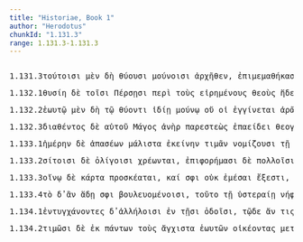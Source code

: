 ```yaml
---
title: "Historiae, Book 1"
author: "Herodotus"
chunkId: "1.131.3"
range: 1.131.3-1.131.3
---
```


<pre class="greek prose syntax" data-urn="urn:cts:greekLit:tlg0016.tlg001"><p><span class="subdoc" data-subdoc="1.131.3">1.131.3</span><span class="sentence"><span class=" dative" data-def="this, u, this man here" data-flags="p-p---md-" data-head="4" data-id="1" data-lemma="οὗτος">τούτοισι </span><span class=" " data-def="indeed, of a truth, but, indeed" data-flags="d--------" data-head="9" data-id="2" data-lemma="μέν">μὲν </span><span class=" " data-flags="d--------" data-head="4" data-id="3" data-lemma="δή">δὴ </span><span class="verb " data-flags="v3ppia---" data-head="9" data-id="4" data-lemma="θύω">θύουσι </span><span class=" dative" data-def="alone, solitary, bereft of, without" data-flags="a-p---md-" data-head="1" data-id="5" data-lemma="μόνος">μούνοισι </span><span class=" " data-def="from the beginning, from of old, immediately, at all" data-flags="d--------" data-head="4" data-id="6" data-lemma="ἀρχῆθεν">ἀρχῆθεν</span><span class=" " data-flags="u--------" data-head="4" data-id="7" data-lemma=",">, </span><span class="verb " data-def="learn besides, after" data-flags="v3pria---" data-head="9" data-id="8" data-lemma="ἐπιμανθάνω">ἐπιμεμαθήκασι </span><span class=" " data-flags="c--------" data-head="0" data-id="9" data-lemma="δέ">δὲ </span><span class=" " data-flags="d--------" data-head="12" data-id="10" data-lemma="καί">καὶ </span><span class=" dative" data-flags="l-s---fd-" data-head="12" data-id="11" data-lemma="ὁ">τῇ </span><span class=" dative" data-def="the moon, a game in which a ball was thrown into the air, of heaven" data-flags="n-s---fd-" data-head="13" data-id="12" data-lemma="Οὐρανία">Οὐρανίῃ </span><span class="verb " data-flags="v--pna---" data-head="8" data-id="13" data-lemma="θύω">θύειν</span><span class=" " data-flags="u--------" data-head="8" data-id="14" data-lemma=",">, </span><span class=" " data-def="beside, from the side of, from beside, from, beside" data-flags="r--------" data-head="18" data-id="15" data-lemma="παρά">παρά </span><span class=" " data-flags="d--------" data-head="19" data-id="16" data-lemma="τε">τε </span><span class=" genitive" data-flags="n-p---mg-" data-head="19" data-id="17" data-lemma="Ἀσσύριος">Ἀσσυρίων </span><span class="verb nominative" data-def="learn, by study, by practice" data-flags="v-papamn-" data-head="9" data-id="18" data-lemma="μανθάνω">μαθόντες </span><span class=" " data-flags="c--------" data-head="15" data-id="19" data-lemma="καί">καὶ </span><span class=" nominative" data-flags="n-s---mn-" data-head="19" data-id="20" data-lemma="Ἀραβίων">Ἀραβίων</span><span class=" " data-flags="u--------" data-head="0" data-id="21" data-lemma=".">. </span></span><span class="sentence"><span class="verb " data-def="call, summon, they had been summoned, demand, require" data-flags="v3ppia---" data-head="13" data-id="1" data-lemma="καλέω">καλέουσι </span><span class=" " data-flags="d--------" data-head="13" data-id="2" data-lemma="δέ">δὲ </span><span class=" nominative" data-flags="n-p---mn-" data-head="1" data-id="3" data-lemma="Ἀσσύριος">Ἀσσύριοι </span><span class=" accusative" data-flags="l-s---fa-" data-head="5" data-id="4" data-lemma="ὁ">τὴν </span><span class=" accusative" data-def="Aphrodite, sexual love, pleasure, vehement longing" data-flags="n-s---fa-" data-head="1" data-id="5" data-lemma="Ἀφροδίτη">Ἀφροδίτην </span><span class=" nominative" data-flags="n-s---fn-" data-head="1" data-id="6" data-lemma="Μύλιττα">Μύλιττα</span><span class=" " data-flags="u--------" data-head="1" data-id="7" data-lemma=",">, </span><span class=" nominative" data-flags="n-p---mn-" data-head="16" data-id="8" data-lemma="Ἀράβιος">Ἀράβιοι </span><span class=" " data-flags="d--------" data-head="13" data-id="9" data-lemma="δέ">δὲ </span><span class=" accusative" data-flags="n-s---fa-" data-head="16" data-id="10" data-lemma="Ἀλιλάτ">Ἀλιλάτ</span><span class=" " data-flags="u--------" data-head="16" data-id="11" data-lemma=",">, </span><span class=" nominative" data-def="a throw on the dice" data-flags="n-p---mn-" data-head="17" data-id="12" data-lemma="Πέρσης">Πέρσαι </span><span class=" " data-flags="c--------" data-head="0" data-id="13" data-lemma="δέ">δὲ </span><span class=" accusative" data-def="" data-flags="n-s---fa-" data-head="17" data-id="14" data-lemma="Μίτρα">Μίτραν</span><span class=" " data-flags="u--------" data-head="0" data-id="15" data-lemma=".">. </span></span></p><p><span class="subdoc" data-subdoc="1.132.1">1.132.1</span><span class="sentence"><span class=" nominative" data-def="burnt-offering, sacrifice, mode of sacrifice, festival, at which sacrifices were offered" data-flags="n-s---fn-" data-head="10" data-id="1" data-lemma="θυσία">θυσίη </span><span class=" " data-flags="d--------" data-head="10" data-id="2" data-lemma="δέ">δὲ </span><span class=" dative" data-flags="l-p---md-" data-head="4" data-id="3" data-lemma="ὁ">τοῖσι </span><span class=" dative" data-def="a throw on the dice" data-flags="n-p---md-" data-head="10" data-id="4" data-lemma="Πέρσης">Πέρσῃσι </span><span class=" " data-def="round about, all round, on both sides, pári" data-flags="r--------" data-head="10" data-id="5" data-lemma="περί">περὶ </span><span class=" accusative" data-flags="l-p---ma-" data-head="8" data-id="6" data-lemma="ὁ">τοὺς </span><span class="verb accusative" data-def="verbum, word, will say" data-flags="v-prpema-" data-head="8" data-id="7" data-lemma="ἐρῶ">εἰρημένους </span><span class=" accusative" data-def="God, the Deity, against his will, bless you! good heavens! for heaven's sake" data-flags="n-p---ma-" data-head="5" data-id="8" data-lemma="θεός">θεοὺς </span><span class=" nominative" data-def="this, nearer, more remote" data-flags="a-s---fn-" data-head="1" data-id="9" data-lemma="ὅδε">ἥδε </span><span class="verb " data-def="set down, bring, to land" data-flags="v3sria---" data-head="0" data-id="10" data-lemma="καθίστημι">κατέστηκε</span><span class=" " data-flags="u--------" data-head="0" data-id="11" data-lemma="·">· </span></span><span class="sentence"><span class=" " data-def="and not, neque enim, neither . . , nor" data-flags="d--------" data-head="4" data-id="1" data-lemma="οὔτε">οὔτε </span><span class=" accusative" data-def="raised platform, stand, base, altar with a base" data-flags="n-p---ma-" data-head="3" data-id="2" data-lemma="βωμός">βωμοὺς </span><span class="verb " data-def="make, do, make, produce" data-flags="v3ppie---" data-head="4" data-id="3" data-lemma="ποιέω">ποιεῦνται </span><span class=" " data-def="and not, neque enim, neither . . , nor" data-flags="c--------" data-head="9" data-id="4" data-lemma="οὔτε">οὔτε </span><span class=" accusative" data-def="fire, fire, funeral-fire" data-flags="n-s---na-" data-head="6" data-id="5" data-lemma="πῦρ">πῦρ </span><span class="verb " data-def="kindle, light up, light oneself, kindle" data-flags="v3ppia---" data-head="4" data-id="6" data-lemma="ἀνακαίω">ἀνακαίουσι </span><span class="verb nominative" data-flags="v-pppamn-" data-head="6" data-id="7" data-lemma="μέλλω">μέλλοντες </span><span class="verb " data-flags="v--pna---" data-head="7" data-id="8" data-lemma="θύω">θύειν</span><span class=" " data-flags="u--------" data-head="0" data-id="9" data-lemma=",">, </span><span class=" " data-flags="d--------" data-head="20" data-id="10" data-lemma="οὐ">οὐ </span><span class=" dative" data-def="drink-offering, drink-offering, a solemn treaty" data-flags="n-s---fd-" data-head="20" data-id="11" data-lemma="σπονδή">σπονδῇ </span><span class="verb " data-flags="v3ppia---" data-head="9" data-id="12" data-lemma="χράω">χρέωνται</span><span class=" " data-flags="u--------" data-head="11" data-id="13" data-lemma=",">, </span><span class=" " data-flags="d--------" data-head="20" data-id="14" data-lemma="οὐ">οὐκὶ </span><span class=" dative" data-def="pipe, flute, clarionet, a trumpet, the flute" data-flags="n-s---md-" data-head="20" data-id="15" data-lemma="αὐλός">αὐλῷ</span><span class=" " data-flags="u--------" data-head="15" data-id="16" data-lemma=",">, </span><span class=" " data-flags="d--------" data-head="20" data-id="17" data-lemma="οὐ">οὐ </span><span class=" dative" data-def="wreath, garland, chaplet, shrine with chaplcts decked, crowns of office" data-flags="n-p---nd-" data-head="20" data-id="18" data-lemma="στέμμα">στέμμασι</span><span class=" " data-flags="u--------" data-head="18" data-id="19" data-lemma=",">, </span><span class=" " data-flags="c--------" data-head="12" data-id="20" data-lemma="οὐ">οὐκὶ </span><span class=" dative" data-def="barley-corns, barley-groats" data-flags="n-p---fd-" data-head="20" data-id="21" data-lemma="οὐλαί">οὐλῇσι</span><span class=" " data-flags="u--------" data-head="0" data-id="22" data-lemma="·">· </span></span><span class="sentence"><span class=" genitive" data-flags="l-p---mg-" data-head="4" data-id="1" data-lemma="ὁ">τῶν </span><span class=" " data-flags="d--------" data-head="14" data-id="2" data-lemma="δέ">δὲ </span><span class=" " data-def="so, thus, as, how" data-flags="c--------" data-head="14" data-id="3" data-lemma="ὡς">ὡς </span><span class=" dative" data-def="each, each, every one" data-flags="a-s---md-" data-head="5" data-id="4" data-lemma="ἕκαστος">ἑκάστῳ </span><span class="verb " data-flags="v--pna---" data-head="6" data-id="5" data-lemma="θύω">θύειν </span><span class="verb " data-def="to be willing, wish, wish to" data-flags="v3spsa---" data-head="3" data-id="6" data-lemma="ἐθέλω">θέλῃ</span><span class=" " data-flags="u--------" data-head="3" data-id="7" data-lemma=",">, </span><span class=" " data-def="into, to, into" data-flags="r--------" data-head="11" data-id="8" data-lemma="εἰς">ἐς </span><span class=" accusative" data-flags="n-s---ma-" data-head="8" data-id="9" data-lemma="χῶρος">χῶρον </span><span class=" accusative" data-def="physically clean, spotless, cleanly, clear of admixture, clear, pure" data-flags="a-s---ma-" data-head="9" data-id="10" data-lemma="καθαρός">καθαρὸν </span><span class="verb nominative" data-def="lead, carry, fetch, bring, taking, take with one" data-flags="v-sapamn-" data-head="14" data-id="11" data-lemma="ἄγω">ἀγαγὼν </span><span class=" accusative" data-flags="l-s---na-" data-head="13" data-id="12" data-lemma="ὁ">τὸ </span><span class=" accusative" data-def="flocks and herds, beast, an ox" data-flags="n-s---na-" data-head="11" data-id="13" data-lemma="κτῆνος">κτῆνος </span><span class="verb " data-def="call, summon, they had been summoned, demand, require" data-flags="v3spia---" data-head="0" data-id="14" data-lemma="καλέω">καλέει </span><span class=" accusative" data-flags="l-s---ma-" data-head="16" data-id="15" data-lemma="ὁ">τὸν </span><span class=" accusative" data-def="God, the Deity, against his will, bless you! good heavens! for heaven's sake" data-flags="n-s---ma-" data-head="14" data-id="16" data-lemma="θεός">θεόν</span><span class=" " data-flags="u--------" data-head="14" data-id="17" data-lemma=",">, </span><span class="verb nominative" data-def="to be put round in a circle, as a rim, border" data-flags="v-srpemn-" data-head="14" data-id="18" data-lemma="στεφανόω">ἐστεφανωμένος </span><span class=" accusative" data-flags="l-s---ma-" data-head="20" data-id="19" data-lemma="ὁ">τὸν </span><span class=" accusative" data-flags="n-s---ma-" data-head="18" data-id="20" data-lemma="τιάρα">τιάραν </span><span class=" dative" data-def="myrtle, Myrtus communis, Butcher's broom, Ruscus aculeatus, myrtle-branch" data-flags="n-s---fd-" data-head="18" data-id="21" data-lemma="μυρσίνη">μυρσίνῃ </span><span class=" " data-flags="d--------" data-head="18" data-id="22" data-lemma="μάλιστα">μάλιστα</span><span class=" " data-flags="u--------" data-head="0" data-id="23" data-lemma=".">. </span></span></p><p><span class="subdoc" data-subdoc="1.132.2">1.132.2</span><span class="sentence"><span class=" dative" data-def="Stadtrecht von Gortyn, of himself, herself, itself, itself, absolutely" data-flags="a-s---md-" data-head="5" data-id="1" data-lemma="ἑαυτοῦ">ἑωυτῷ </span><span class=" " data-def="indeed, of a truth, but, indeed" data-flags="d--------" data-head="15" data-id="2" data-lemma="μέν">μὲν </span><span class=" " data-flags="d--------" data-head="10" data-id="3" data-lemma="δή">δὴ </span><span class=" dative" data-flags="l-s---md-" data-head="5" data-id="4" data-lemma="ὁ">τῷ </span><span class="verb dative" data-flags="v-sppamd-" data-head="12" data-id="5" data-lemma="θύω">θύοντι </span><span class=" dative" data-def="one's own, pertaining to oneself, private, personal, private" data-flags="a-s---fd-" data-head="5" data-id="6" data-lemma="ἴδιος">ἰδίῃ </span><span class=" dative" data-def="alone, solitary, bereft of, without" data-flags="a-s---md-" data-head="5" data-id="7" data-lemma="μόνος">μούνῳ </span><span class=" " data-flags="d--------" data-head="10" data-id="8" data-lemma="οὐ">οὔ </span><span class=" dative" data-def="" data-flags="p-s---md-" data-head="10" data-id="9" data-lemma="ἕ">οἱ </span><span class="verb " data-def="to be born in, to be bred in, spring up, appear in" data-flags="v3spie---" data-head="15" data-id="10" data-lemma="ἐγγίγνομαι">ἐγγίνεται </span><span class="verb " data-def="snarl, growl, make the sound" data-flags="v--fnm---" data-head="10" data-id="11" data-lemma="ἀράζω">ἀρᾶσθαι </span><span class=" accusative" data-def="good:, well-born, gentle, aristocrats" data-flags="a-p---na-" data-head="11" data-id="12" data-lemma="ἀγαθός">ἀγαθά</span><span class=" " data-flags="u--------" data-head="10" data-id="13" data-lemma=",">, </span><span class=" nominative" data-flags="l-s---mn-" data-head="19" data-id="14" data-lemma="ὁ">ὁ </span><span class=" " data-flags="c--------" data-head="0" data-id="15" data-lemma="δέ">δὲ </span><span class=" dative" data-flags="l-p---md-" data-head="18" data-id="16" data-lemma="ὁ">τοῖσι </span><span class=" dative" data-flags="a-p---md-" data-head="18" data-id="17" data-lemma="πᾶς">πᾶσι </span><span class=" dative" data-def="a throw on the dice" data-flags="n-p---md-" data-head="22" data-id="18" data-lemma="Πέρσης">Πέρσῃσι </span><span class="verb " data-def="pray earnestly, pray, entreat" data-flags="v3spie---" data-head="15" data-id="19" data-lemma="κατεύχομαι">κατεύχεται </span><span class=" " data-def="well, well, thoroughly, competently, cunning" data-flags="d--------" data-head="21" data-id="20" data-lemma="εὖ">εὖ </span><span class="verb " data-def="come into a new state of being, come into being, to be born" data-flags="v--pne---" data-head="19" data-id="21" data-lemma="γίγνομαι">γίνεσθαι </span><span class=" " data-flags="c--------" data-head="21" data-id="22" data-lemma="καί">καὶ </span><span class=" dative" data-flags="l-s---md-" data-head="24" data-id="23" data-lemma="ὁ">τῷ </span><span class=" dative" data-def="king, chief, captain, judge" data-flags="n-s---md-" data-head="22" data-id="24" data-lemma="βασιλεύς">βασιλέι</span><span class=" " data-flags="u--------" data-head="0" data-id="25" data-lemma="·">· </span></span><span class="sentence"><span class=" " data-def="in, into, in, in the district of" data-flags="r--------" data-head="9" data-id="1" data-lemma="ἐν">ἐν </span><span class=" " data-def="for, yes, . . , no, ay doubtless" data-flags="d--------" data-head="9" data-id="2" data-lemma="γάρ">γὰρ </span><span class=" " data-flags="d--------" data-head="9" data-id="3" data-lemma="δή">δὴ </span><span class=" dative" data-flags="l-p---md-" data-head="6" data-id="4" data-lemma="ὁ">τοῖσι </span><span class=" dative" data-def="sṃ-, quite all, the whole, all together" data-flags="a-p---md-" data-head="6" data-id="5" data-lemma="ἅπας">ἅπασι </span><span class=" dative" data-def="a throw on the dice" data-flags="n-p---md-" data-head="1" data-id="6" data-lemma="Πέρσης">Πέρσῃσι </span><span class=" " data-flags="d--------" data-head="8" data-id="7" data-lemma="καί">καὶ </span><span class=" nominative" data-def="self, him, her, it, the very one, the same" data-flags="p-s---mn-" data-head="9" data-id="8" data-lemma="αὐτός">αὐτὸς </span><span class="verb " data-def="come into a new state of being, come into being, to be born" data-flags="v3spie---" data-head="0" data-id="9" data-lemma="γίγνομαι">γίνεται</span><span class=" " data-flags="u--------" data-head="0" data-id="10" data-lemma=".">. </span></span><span class="sentence"><span class=" " data-def="whenever" data-flags="c--------" data-head="23" data-id="1" data-lemma="ἐπειδάν">ἐπεὰν </span><span class=" " data-flags="d--------" data-head="23" data-id="2" data-lemma="δέ">δὲ </span><span class="verb nominative" data-def="cut up piecemeal" data-flags="v-sapamn-" data-head="8" data-id="3" data-lemma="διαμιστύλλω">διαμιστύλας </span><span class=" " data-flags="r--------" data-head="3" data-id="4" data-lemma="κατά">κατὰ </span><span class=" accusative" data-def="limb, bodily frame, limb by limb" data-flags="n-p---na-" data-head="4" data-id="5" data-lemma="μέλος">μέλεα </span><span class=" accusative" data-flags="l-s---na-" data-head="7" data-id="6" data-lemma="ὁ">τὸ </span><span class=" accusative" data-def="victim, animal for sacrifice, offering for the dead, cattle slaughtered for food" data-flags="n-s---na-" data-head="3" data-id="7" data-lemma="ἱερεῖον">ἱρήιον </span><span class="verb " data-flags="v2sasm---" data-head="1" data-id="8" data-lemma="ἑψάω">ἑψήσῃ </span><span class=" accusative" data-flags="l-p---na-" data-head="10" data-id="9" data-lemma="ὁ">τὰ </span><span class=" accusative" data-def="flesh, meat, piece, dressed meat" data-flags="n-p---na-" data-head="8" data-id="10" data-lemma="κρέας">κρέα </span><span class="verb nominative" data-def="strew under, plaster under" data-flags="v-sapamn-" data-head="8" data-id="11" data-lemma="ὑποπάσσω">ὑποπάσας </span><span class=" accusative" data-def="grass, herb, herbaceous plants" data-flags="n-s---fa-" data-head="17" data-id="12" data-lemma="πόα">ποίην </span><span class=" " data-def="so, thus, as, how" data-flags="d--------" data-head="14" data-id="13" data-lemma="ὡς">ὡς </span><span class=" accusative" data-def="soft to the touch, tender, young, delicate" data-flags="a-s---fas" data-head="12" data-id="14" data-lemma="ἁπαλός">ἁπαλωτάτην</span><span class=" " data-flags="u--------" data-head="19" data-id="15" data-lemma=",">, </span><span class=" " data-flags="d--------" data-head="19" data-id="16" data-lemma="μάλιστα">μάλιστα </span><span class=" " data-flags="c--------" data-head="11" data-id="17" data-lemma="δέ">δὲ </span><span class=" accusative" data-flags="l-s---na-" data-head="19" data-id="18" data-lemma="ὁ">τὸ </span><span class=" accusative" data-def="clover, Trifolium fragiferum, treacle clover, Psoralea bituminosa, trefoil ornament" data-flags="n-s---na-" data-head="17" data-id="19" data-lemma="τρίφυλλον">τρίφυλλον</span><span class=" " data-flags="u--------" data-head="1" data-id="20" data-lemma=",">, </span><span class=" " data-flags="r--------" data-head="23" data-id="21" data-lemma="ἐπί">ἐπὶ </span><span class=" genitive" data-def="this, u, this man here" data-flags="p-s---fg-" data-head="21" data-id="22" data-lemma="οὗτος">ταύτης </span><span class="verb " data-def="l), Alc, set, put, place, set" data-flags="v3saia---" data-head="0" data-id="23" data-lemma="τίθημι">ἔθηκε </span><span class=" " data-def="certainly, in fact, really, really" data-flags="d--------" data-head="23" data-id="24" data-lemma="οὖν">ὦν </span><span class=" accusative" data-flags="a-p---na-" data-head="27" data-id="25" data-lemma="πᾶς">πάντα </span><span class=" accusative" data-flags="l-p---na-" data-head="27" data-id="26" data-lemma="ὁ">τὰ </span><span class=" accusative" data-def="flesh, meat, piece, dressed meat" data-flags="n-p---na-" data-head="23" data-id="27" data-lemma="κρέας">κρέα</span><span class=" " data-flags="u--------" data-head="0" data-id="28" data-lemma=".">. </span></span></p><p><span class="subdoc" data-subdoc="1.132.3">1.132.3</span><span class="sentence"><span class="verb genitive" data-def="arrange, in their several places, distribute, manage" data-flags="v-sapamg-" data-head="7" data-id="1" data-lemma="διατίθημι">διαθέντος </span><span class=" " data-flags="d--------" data-head="7" data-id="2" data-lemma="δέ">δὲ </span><span class=" genitive" data-def="self, him, her, it, the very one, the same" data-flags="p-s---mg-" data-head="1" data-id="3" data-lemma="αὐτός">αὐτοῦ </span><span class=" nominative" data-def="one of the priests and wise men in Persia, enchanter, wizard, impostor, charlatan" data-flags="n-s---mn-" data-head="5" data-id="4" data-lemma="Μάγος">Μάγος </span><span class=" nominative" data-def="nar-, ner-, nṛ-, nṛ" data-flags="n-s---mn-" data-head="7" data-id="5" data-lemma="ἀνήρ">ἀνὴρ </span><span class="verb nominative" data-def="cause to stand, place beside, having brought, into view" data-flags="v-srpamn-" data-head="7" data-id="6" data-lemma="παρίστημι">παρεστεὼς </span><span class="verb " data-def="sing to, in accompaniment, sing as an incantation" data-flags="v3spia---" data-head="0" data-id="7" data-lemma="ἐπαείδω">ἐπαείδει </span><span class=" accusative" data-def="genealogy of the gods, generation, birth of gods" data-flags="n-s---fa-" data-head="7" data-id="8" data-lemma="θεογονία">θεογονίην</span><span class=" " data-flags="u--------" data-head="13" data-id="9" data-lemma=",">, </span><span class=" accusative" data-def="such as, of what sort, what a man, what" data-flags="a-s---fa-" data-head="14" data-id="10" data-lemma="οἷος">οἵην </span><span class=" " data-flags="d--------" data-head="13" data-id="11" data-lemma="δή">δὴ </span><span class=" nominative" data-def="the person there, that person, thing, the more remote" data-flags="p-p---mn-" data-head="13" data-id="12" data-lemma="ἐκεῖνος">ἐκεῖνοι </span><span class="verb " data-flags="v3ppia---" data-head="8" data-id="13" data-lemma="λέγω">λέγουσι </span><span class="verb " data-flags="v--pna---" data-head="13" data-id="14" data-lemma="εἰμί">εἶναι </span><span class=" accusative" data-flags="l-s---fa-" data-head="16" data-id="15" data-lemma="ὁ">τὴν </span><span class=" accusative" data-def="song sung to, over, enchantment, spell" data-flags="n-s---fa-" data-head="14" data-id="16" data-lemma="ἐπῳδή">ἐπαοιδήν</span><span class=" " data-flags="u--------" data-head="0" data-id="17" data-lemma="·">· </span></span><span class="sentence"><span class=" " data-def="without, without, without" data-flags="r--------" data-head="8" data-id="1" data-lemma="ἄνευ">ἄνευ </span><span class=" " data-def="for, yes, . . , no, ay doubtless" data-flags="d--------" data-head="8" data-id="2" data-lemma="γάρ">γὰρ </span><span class=" " data-flags="d--------" data-head="8" data-id="3" data-lemma="δή">δὴ </span><span class=" genitive" data-flags="n-s---mg-" data-head="1" data-id="4" data-lemma="Μᾶγος">Μάγου </span><span class=" " data-flags="d--------" data-head="8" data-id="5" data-lemma="οὐ">οὔ </span><span class=" dative" data-def="Rendic.Pont. Accad.Rom. di Arch, they, them, them" data-flags="p-p---md-" data-head="7" data-id="6" data-lemma="σφεῖς">σφι </span><span class=" nominative" data-flags="n-s---mn-" data-head="8" data-id="7" data-lemma="νόμος">νόμος </span><span class="verb " data-flags="v3spia---" data-head="0" data-id="8" data-lemma="εἰμί">ἐστὶ </span><span class=" accusative" data-def="burnt-offering, sacrifice, mode of sacrifice, festival, at which sacrifices were offered" data-flags="n-p---fa-" data-head="10" data-id="9" data-lemma="θυσία">θυσίας </span><span class="verb " data-def="make, do, make, produce" data-flags="v--pne---" data-head="8" data-id="10" data-lemma="ποιέω">ποιέεσθαι</span><span class=" " data-flags="u--------" data-head="0" data-id="11" data-lemma=".">. </span></span><span class="sentence"><span class="verb nominative" data-def="have, hold upon, hold" data-flags="v-sapamn-" data-head="10" data-id="1" data-lemma="ἐπέχω">ἐπισχὼν </span><span class=" " data-flags="d--------" data-head="10" data-id="2" data-lemma="δέ">δὲ </span><span class=" accusative" data-def="little, small, small, low, not copious" data-flags="a-s---ma-" data-head="4" data-id="3" data-lemma="ὀλίγος">ὀλίγον </span><span class=" accusative" data-def="time, a, time" data-flags="n-s---ma-" data-head="1" data-id="4" data-lemma="χρόνος">χρόνον </span><span class="verb " data-def="Bis Acc, carry off, away" data-flags="v3spie---" data-head="10" data-id="5" data-lemma="ἀποφέρω">ἀποφέρεται </span><span class=" nominative" data-flags="l-s---mn-" data-head="7" data-id="6" data-lemma="ὁ">ὁ </span><span class="verb nominative" data-flags="v-sapamn-" data-head="5" data-id="7" data-lemma="θύω">θύσας </span><span class=" accusative" data-flags="l-p---na-" data-head="9" data-id="8" data-lemma="ὁ">τὰ </span><span class=" accusative" data-def="flesh, meat, piece, dressed meat" data-flags="n-p---na-" data-head="5" data-id="9" data-lemma="κρέας">κρέα </span><span class=" " data-flags="c--------" data-head="0" data-id="10" data-lemma="καί">καὶ </span><span class="verb " data-def="" data-flags="v3spie---" data-head="10" data-id="11" data-lemma="χράομαι">χρᾶται </span><span class=" accusative" data-flags="p-s---na-" data-head="16" data-id="12" data-lemma="ὅς">ὅ </span><span class=" accusative" data-def="any one, any thing, who? what?, si se" data-flags="a-s---na-" data-head="12" data-id="13" data-lemma="τις">τι </span><span class=" accusative" data-def="him, her, it, himself" data-flags="p3s---ma-" data-head="16" data-id="14" data-lemma="μιν">μιν </span><span class=" nominative" data-def="computation, reckoning, account, accounts" data-flags="n-s---mn-" data-head="16" data-id="15" data-lemma="λόγος">λόγος </span><span class="verb " data-def="take with the hand, grasp, seize, to take, having taken up" data-flags="v3spia---" data-head="11" data-id="16" data-lemma="αἱρέω">αἱρέει</span><span class=" " data-flags="u--------" data-head="0" data-id="17" data-lemma=".">. </span></span></p><p><span class="subdoc" data-subdoc="1.133.1">1.133.1</span><span class="sentence"><span class=" accusative" data-def="day, at daybreak, in the day" data-flags="n-s---fa-" data-head="6" data-id="1" data-lemma="ἡμέρα">ἡμέρην </span><span class=" " data-flags="d--------" data-head="7" data-id="2" data-lemma="δέ">δὲ </span><span class=" genitive" data-def="sṃ-, quite all, the whole, all together" data-flags="a-p---fg-" data-head="4" data-id="3" data-lemma="ἅπας">ἁπασέων </span><span class=" " data-flags="d--------" data-head="1" data-id="4" data-lemma="μάλιστα">μάλιστα </span><span class=" accusative" data-def="the person there, that person, thing, the more remote" data-flags="a-s---fa-" data-head="1" data-id="5" data-lemma="ἐκεῖνος">ἐκείνην </span><span class="verb " data-def="honour, revere, reverence, bestow honours, reward" data-flags="v--pna---" data-head="7" data-id="6" data-lemma="τιμάω">τιμᾶν </span><span class="verb " data-def="use customarily, practise, to have, in common use" data-flags="v3ppia---" data-head="0" data-id="7" data-lemma="νομίζω">νομίζουσι </span><span class=" dative" data-flags="p-s---fd-" data-head="10" data-id="8" data-lemma="ὅς">τῇ </span><span class=" nominative" data-def="each, each, every one" data-flags="a-s---mn-" data-head="10" data-id="9" data-lemma="ἕκαστος">ἕκαστος </span><span class="verb " data-def="come into a new state of being, come into being, to be born" data-flags="v3saim---" data-head="1" data-id="10" data-lemma="γίγνομαι">ἐγένετο</span><span class=" " data-flags="u--------" data-head="0" data-id="11" data-lemma=".">. </span></span><span class="sentence"><span class=" " data-def="in, into, in, in the district of" data-flags="r--------" data-head="9" data-id="1" data-lemma="ἐν">ἐν </span><span class=" dative" data-def="self, him, her, it, the very one, the same" data-flags="p-s---fd-" data-head="1" data-id="2" data-lemma="αὐτός">ταύτῃ </span><span class=" " data-flags="d--------" data-head="8" data-id="3" data-lemma="δέ">δὲ </span><span class=" accusative" data-def="full, filled, infected with, full" data-flags="a-s---fa-" data-head="5" data-id="4" data-lemma="πλέως">πλέω </span><span class=" accusative" data-flags="n-s---fa-" data-head="9" data-id="5" data-lemma="δαίς">δαῖτα </span><span class=" genitive" data-flags="l-p---fg-" data-head="7" data-id="6" data-lemma="ὁ">τῶν </span><span class=" genitive" data-flags="p-p---fg-" data-head="4" data-id="7" data-lemma="ἄλλος">ἀλλέων </span><span class="verb " data-def="set right, proved, tested, hold" data-flags="v3ppia---" data-head="0" data-id="8" data-lemma="δικαιόω">δικαιεῦσι </span><span class="verb " data-def="set before, set out, set before oneself, have set before one, cause" data-flags="v--pne---" data-head="8" data-id="9" data-lemma="προτίθημι">προτίθεσθαι</span><span class=" " data-flags="u--------" data-head="0" data-id="10" data-lemma="·">· </span></span><span class="sentence"><span class=" " data-def="in, into, in, in the district of" data-flags="r--------" data-head="13" data-id="1" data-lemma="ἐν">ἐν </span><span class=" dative" data-flags="l-s---fd-" data-head="1" data-id="2" data-lemma="ὁ">τῇ </span><span class=" nominative" data-flags="l-p---mn-" data-head="4" data-id="3" data-lemma="ὁ">οἱ </span><span class=" nominative" data-def="blessed with a good genius, fortunate, happy in respect to" data-flags="a-p---mn-" data-head="13" data-id="4" data-lemma="εὐδαίμων">εὐδαίμονες </span><span class=" genitive" data-def="self, him, her, it, the very one, the same" data-flags="p-p---mg-" data-head="4" data-id="5" data-lemma="αὐτός">αὐτῶν </span><span class=" accusative" data-def="bullock, bull, ox, cow, cattle" data-flags="n-s---ma-" data-head="11" data-id="6" data-lemma="βοῦς">βοῦν </span><span class=" " data-flags="d--------" data-head="11" data-id="7" data-lemma="καί">καὶ </span><span class=" accusative" data-def="horse, mare, team of chariot-horses" data-flags="n-s---ma-" data-head="11" data-id="8" data-lemma="ἵππος">ἵππον </span><span class=" " data-flags="d--------" data-head="11" data-id="9" data-lemma="καί">καὶ </span><span class=" accusative" data-def="camel, Camelus bactrianus, C. dromedarius, a camel" data-flags="n-s---ma-" data-head="11" data-id="10" data-lemma="κάμηλος">κάμηλον </span><span class=" " data-flags="c--------" data-head="13" data-id="11" data-lemma="καί">καὶ </span><span class=" accusative" data-def="ass, ass's, an ass" data-flags="n-s---ma-" data-head="11" data-id="12" data-lemma="ὄνος">ὄνον </span><span class="verb " data-def="set before, set out, set before oneself, have set before one, cause" data-flags="v3ppie---" data-head="20" data-id="13" data-lemma="προτίθημι">προτιθέαται </span><span class=" accusative" data-def="whole, entire, complete in all its parts, whole, whole" data-flags="a-p---ma-" data-head="15" data-id="14" data-lemma="ὅλος">ὅλους </span><span class=" accusative" data-flags="a-p---ma-" data-head="11" data-id="15" data-lemma="ὀπτός">ὀπτοὺς </span><span class=" " data-def="in, into, in, in the district of" data-flags="r--------" data-head="15" data-id="16" data-lemma="ἐν">ἐν </span><span class=" dative" data-def="oven, furnace, kiln, flue" data-flags="n-p---fd-" data-head="16" data-id="17" data-lemma="κάμινος">καμίνοισι</span><span class=" " data-flags="u--------" data-head="13" data-id="18" data-lemma=",">, </span><span class=" nominative" data-flags="l-p---mn-" data-head="21" data-id="19" data-lemma="ὁ">οἱ </span><span class=" " data-flags="c--------" data-head="0" data-id="20" data-lemma="δέ">δὲ </span><span class=" nominative" data-def="one who works for his living, day-labourer, poor, poor in" data-flags="n-p---mn-" data-head="27" data-id="21" data-lemma="πένης">πένητες </span><span class=" genitive" data-def="self, him, her, it, the very one, the same" data-flags="p-p---mg-" data-head="21" data-id="22" data-lemma="αὐτός">αὐτῶν </span><span class=" accusative" data-flags="l-p---na-" data-head="24" data-id="23" data-lemma="ὁ">τὰ </span><span class=" accusative" data-flags="n-p---na-" data-head="27" data-id="24" data-lemma="λεπτόν">λεπτὰ </span><span class=" genitive" data-flags="l-p---mg-" data-head="26" data-id="25" data-lemma="ὁ">τῶν </span><span class=" genitive" data-def="cattle, cattle, flocks, herds" data-flags="n-p---mg-" data-head="24" data-id="26" data-lemma="πρόβατον">προβάτων </span><span class="verb " data-def="set before, set out, set before oneself, have set before one, cause" data-flags="v3ppie---" data-head="20" data-id="27" data-lemma="προτίθημι">προτιθέαται</span><span class=" " data-flags="u--------" data-head="0" data-id="28" data-lemma=".">. </span></span></p><p><span class="subdoc" data-subdoc="1.133.2">1.133.2</span><span class="sentence"><span class=" dative" data-def="grain, the corn, its" data-flags="n-p---md-" data-head="7" data-id="1" data-lemma="σῖτος">σίτοισι </span><span class=" " data-flags="d--------" data-head="4" data-id="2" data-lemma="δέ">δὲ </span><span class=" dative" data-def="little, small, small, low, not copious" data-flags="a-p---md-" data-head="1" data-id="3" data-lemma="ὀλίγος">ὀλίγοισι </span><span class="verb " data-flags="v3ppia---" data-head="0" data-id="4" data-lemma="χράω">χρέωνται</span><span class=" " data-flags="u--------" data-head="1" data-id="5" data-lemma=",">, </span><span class=" dative" data-def="dishes served up besides, after, dessert, offering at the grave" data-flags="n-p---nd-" data-head="7" data-id="6" data-lemma="ἐπιφόρημα">ἐπιφορήμασι </span><span class=" " data-flags="c--------" data-head="4" data-id="7" data-lemma="δέ">δὲ </span><span class=" dative" data-def="many, many, many" data-flags="a-p---md-" data-head="9" data-id="8" data-lemma="πολύς">πολλοῖσι </span><span class=" " data-flags="c--------" data-head="6" data-id="9" data-lemma="καί">καὶ </span><span class=" " data-flags="d--------" data-head="11" data-id="10" data-lemma="οὐ">οὐκ </span><span class=" dative" data-def="thronged, crowded, in a mass, sṃ" data-flags="a-p---md-" data-head="9" data-id="11" data-lemma="ἁλής">ἁλέσι</span><span class=" " data-flags="u--------" data-head="0" data-id="12" data-lemma="·">· </span></span><span class="sentence"><span class=" " data-flags="d--------" data-head="4" data-id="1" data-lemma="καί">καὶ </span><span class=" " data-def="through, in a line, right through" data-flags="r--------" data-head="4" data-id="2" data-lemma="διά">διὰ </span><span class=" accusative" data-def="this, u, this man here" data-flags="p-s---na-" data-head="2" data-id="3" data-lemma="οὗτος">τοῦτο </span><span class="verb " data-def="Spir. Prooem., Eratosth.Prooem, say, affirm, assert, shall we say of" data-flags="v3ppia---" data-head="0" data-id="4" data-lemma="φημί">φασὶ </span><span class=" nominative" data-def="a throw on the dice" data-flags="n-p---mn-" data-head="4" data-id="5" data-lemma="Πέρσης">Πέρσαι </span><span class=" accusative" data-flags="l-p---ma-" data-head="7" data-id="6" data-lemma="ὁ">τοὺς </span><span class=" accusative" data-def="the Thessalian tribe of which Hellen was the reputed chief, non-Egyptian, pagan" data-flags="n-p---ma-" data-head="10" data-id="7" data-lemma="Ἕλλην">Ἕλληνας </span><span class="verb accusative" data-def="take food, eat, feed on, eat, eat of" data-flags="v-pppema-" data-head="10" data-id="8" data-lemma="σιτέω">σιτεομένους </span><span class="verb accusative" data-def="to be hungry, to be starved, hunger after" data-flags="v-pppama-" data-head="7" data-id="9" data-lemma="πεινάω">πεινῶντας </span><span class="verb " data-def="make to end, bring to an end, check, stop" data-flags="v--pne---" data-head="4" data-id="10" data-lemma="παύω">παύεσθαι</span><span class=" " data-flags="u--------" data-head="12" data-id="11" data-lemma=",">, </span><span class=" " data-flags="c--------" data-head="10" data-id="12" data-lemma="ὅτι">ὅτι </span><span class=" dative" data-def="Rendic.Pont. Accad.Rom. di Arch, they, them, them" data-flags="p-p---md-" data-head="16" data-id="13" data-lemma="σφεῖς">σφι </span><span class=" " data-def="ápa, ab, ap-ehtre" data-flags="r--------" data-head="16" data-id="14" data-lemma="ἀπό">ἀπὸ </span><span class=" genitive" data-def="meal, noonday meal, morning meal" data-flags="n-s---ng-" data-head="14" data-id="15" data-lemma="δεῖπνον">δείπνου </span><span class="verb " data-def="set before, accumulate" data-flags="v3spie---" data-head="12" data-id="16" data-lemma="παραφορέω">παραφορέεται </span><span class=" nominative" data-def="not one, no one, none, no set" data-flags="p-s---nn-" data-head="16" data-id="17" data-lemma="οὐδείς">οὐδὲν </span><span class=" genitive" data-def="computation, reckoning, account, accounts" data-flags="n-s---mg-" data-head="19" data-id="18" data-lemma="λόγος">λόγου </span><span class=" nominative" data-def="counterbalancing, weighing as much, of like value, worth as much as, worth" data-flags="a-s---nn-" data-head="17" data-id="19" data-lemma="ἄξιος">ἄξιον</span><span class=" " data-flags="u--------" data-head="0" data-id="20" data-lemma="·">· </span></span><span class="sentence"><span class=" " data-flags="c--------" data-head="9" data-id="1" data-lemma="εἰ">εἰ </span><span class=" " data-flags="d--------" data-head="11" data-id="2" data-lemma="δέ">δέ </span><span class=" nominative" data-def="any one, any thing, who? what?, si se" data-flags="p-s---nn-" data-head="4" data-id="3" data-lemma="τις">τι </span><span class="verb " data-def="bring to, side, serve, set before" data-flags="v3spoe---" data-head="1" data-id="4" data-lemma="παραφέρω">παραφέροιτο</span><span class=" " data-flags="u--------" data-head="1" data-id="5" data-lemma=",">, </span><span class="verb accusative" data-def="eat, ration-strength, eat of" data-flags="v-pppama-" data-head="9" data-id="6" data-lemma="ἐσθίω">ἐσθίοντας </span><span class=" " data-flags="d--------" data-head="9" data-id="7" data-lemma="ἄν">ἂν </span><span class=" " data-flags="d--------" data-head="9" data-id="8" data-lemma="οὐ">οὐ </span><span class="verb " data-def="make to end, bring to an end, check, stop" data-flags="v--pne---" data-head="11" data-id="9" data-lemma="παύω">παύεσθαι</span><span class=" " data-flags="u--------" data-head="0" data-id="10" data-lemma=".">. </span></span></p><p><span class="subdoc" data-subdoc="1.133.3">1.133.3</span><span class="sentence"><span class=" dative" data-def="" data-flags="n-s---nd-" data-head="4" data-id="1" data-lemma="οἶνον">οἴνῳ </span><span class=" " data-flags="d--------" data-head="6" data-id="2" data-lemma="δέ">δὲ </span><span class=" " data-flags="d--------" data-head="4" data-id="3" data-lemma="κάρτα">κάρτα </span><span class="verb " data-def="to be placed, laid by, upon, lie by" data-flags="v3ppie---" data-head="6" data-id="4" data-lemma="πρόσκειμαι">προσκέαται</span><span class=" " data-flags="u--------" data-head="4" data-id="5" data-lemma=",">, </span><span class=" " data-flags="c--------" data-head="0" data-id="6" data-lemma="καί">καί </span><span class=" dative" data-def="Rendic.Pont. Accad.Rom. di Arch, they, them, them" data-flags="p-p---md-" data-head="10" data-id="7" data-lemma="σφεῖς">σφι </span><span class=" " data-flags="d--------" data-head="9" data-id="8" data-lemma="οὐ">οὐκ </span><span class="verb " data-def="vomit, throw up, vomit, be sick, to make oneself sick" data-flags="v--ana---" data-head="11" data-id="9" data-lemma="ἐμέω">ἐμέσαι </span><span class="verb " data-def="it is allowed, is possible, 'licet esse beatis', since it was possible" data-flags="v3spia---" data-head="6" data-id="10" data-lemma="ἔξεστι">ἔξεστι</span><span class=" " data-flags="u--------" data-head="10" data-id="11" data-lemma=",">, </span><span class=" " data-flags="d--------" data-head="13" data-id="12" data-lemma="οὐ">οὐκὶ </span><span class="verb " data-flags="v--ana---" data-head="11" data-id="13" data-lemma="οὐρέω">οὐρῆσαι </span><span class=" accusative" data-flags="a-s---na-" data-head="11" data-id="14" data-lemma="ἀντίον">ἀντίον </span><span class=" genitive" data-flags="p-s---mg-" data-head="14" data-id="15" data-lemma="ἄλλος">ἄλλου</span><span class=" " data-flags="u--------" data-head="0" data-id="16" data-lemma=".">. </span></span><span class="sentence"><span class=" accusative" data-def="this, u, this man here" data-flags="p-p---na-" data-head="5" data-id="1" data-lemma="οὗτος">ταῦτα </span><span class=" " data-def="indeed, of a truth, but, indeed" data-flags="d--------" data-head="8" data-id="2" data-lemma="μέν">μέν </span><span class=" " data-flags="d--------" data-head="5" data-id="3" data-lemma="νῦν">νυν </span><span class=" " data-def="in this way, manner, so, thus, thus, as follows" data-flags="d--------" data-head="5" data-id="4" data-lemma="οὕτως">οὕτω </span><span class="verb " data-def="keep watch and ward, keep guard, keep watch, watch" data-flags="v3spie---" data-head="8" data-id="5" data-lemma="φυλάσσω">φυλάσσεται</span><span class=" " data-flags="u--------" data-head="5" data-id="6" data-lemma=",">, </span><span class="verb nominative" data-def="make drunk, intoxicate, give to drink, moisten" data-flags="v-pppemn-" data-head="9" data-id="7" data-lemma="μεθύσκω">μεθυσκόμενοι </span><span class=" " data-flags="c--------" data-head="0" data-id="8" data-lemma="δέ">δὲ </span><span class="verb " data-def="to be accustomed, to be wont, after his wont, is the custom" data-flags="v3pria---" data-head="8" data-id="9" data-lemma="ἔθω">ἐώθασι </span><span class="verb " data-def="take counsel, deliberate, determine, resolve after deliberation" data-flags="v--pne---" data-head="9" data-id="10" data-lemma="βουλεύω">βουλεύεσθαι </span><span class=" accusative" data-flags="l-p---na-" data-head="12" data-id="11" data-lemma="ὁ">τὰ </span><span class=" accusative" data-def="in haste, quick, energy, earnestness" data-flags="a-p---nas" data-head="10" data-id="12" data-lemma="σπουδαῖος">σπουδαιέστατα </span><span class=" genitive" data-flags="l-p---ng-" data-head="14" data-id="13" data-lemma="ὁ">τῶν </span><span class=" genitive" data-def="deed, act, act, occurrence, matter, affair" data-flags="n-p---ng-" data-head="12" data-id="14" data-lemma="πρᾶγμα">πρηγμάτων</span><span class=" " data-flags="u--------" data-head="0" data-id="15" data-lemma="·">· </span></span></p><p><span class="subdoc" data-subdoc="1.133.4">1.133.4</span><span class="sentence"><span class=" nominative" data-flags="p-s---nn-" data-head="4" data-id="1" data-lemma="ὅς">τὸ </span><span class=" " data-flags="d--------" data-head="12" data-id="2" data-lemma="δέ">δ̓ </span><span class=" " data-flags="d--------" data-head="4" data-id="3" data-lemma="ἄν">ἂν </span><span class="verb " data-def="please, delight, gratify, pleased, with" data-flags="v3sasp---" data-head="8" data-id="4" data-lemma="ἁνδάνω">ἅδῃ </span><span class=" dative" data-def="Rendic.Pont. Accad.Rom. di Arch, they, them, them" data-flags="p-p---md-" data-head="4" data-id="5" data-lemma="σφεῖς">σφι </span><span class="verb dative" data-def="take counsel, deliberate, determine, resolve after deliberation" data-flags="v-pppemd-" data-head="5" data-id="6" data-lemma="βουλεύω">βουλευομένοισι</span><span class=" " data-flags="u--------" data-head="4" data-id="7" data-lemma=",">, </span><span class=" accusative" data-def="this, u, this man here" data-flags="p-s---na-" data-head="12" data-id="8" data-lemma="οὗτος">τοῦτο </span><span class=" dative" data-flags="l-s---fd-" data-head="10" data-id="9" data-lemma="ὁ">τῇ </span><span class=" dative" data-def="following, next, following, morrow" data-flags="a-s---fd-" data-head="12" data-id="10" data-lemma="ὑστεραῖος">ὑστεραίῃ </span><span class="verb dative" data-def="to be sober, drink no wine, to be self-controlled, to be sober and wary" data-flags="v-pppamd-" data-head="12" data-id="11" data-lemma="νήφω">νήφουσι </span><span class="verb " data-def="run towards, to" data-flags="v3spia---" data-head="22" data-id="12" data-lemma="προσθέω">προτιθεῖ </span><span class=" nominative" data-flags="l-s---mn-" data-head="14" data-id="13" data-lemma="ὁ">ὁ </span><span class=" nominative" data-def="master of the house" data-flags="n-s---mn-" data-head="12" data-id="14" data-lemma="στέγαρχος">στέγαρχος</span><span class=" " data-flags="u--------" data-head="20" data-id="15" data-lemma=",">, </span><span class=" " data-def="in, into, in, in the district of" data-flags="r--------" data-head="19" data-id="16" data-lemma="ἐν">ἐν </span><span class=" genitive" data-flags="p-s---mg-" data-head="16" data-id="17" data-lemma="ὅς">τοῦ </span><span class=" " data-flags="d--------" data-head="20" data-id="18" data-lemma="ἄν">ἂν </span><span class="verb nominative" data-flags="v-pppamn-" data-head="20" data-id="19" data-lemma="εἰμί">ἐόντες </span><span class="verb " data-def="take counsel, deliberate, determine, resolve after deliberation" data-flags="v3ppse---" data-head="14" data-id="20" data-lemma="βουλεύω">βουλεύωνται</span><span class=" " data-flags="u--------" data-head="20" data-id="21" data-lemma=",">, </span><span class=" " data-flags="c--------" data-head="0" data-id="22" data-lemma="καί">καὶ </span><span class=" " data-def="if haply, if, soever" data-flags="c--------" data-head="29" data-id="23" data-lemma="ἐάν">ἢν </span><span class=" " data-def="indeed, of a truth, but, indeed" data-flags="d--------" data-head="33" data-id="24" data-lemma="μέν">μὲν </span><span class="verb " data-def="please, delight, gratify, pleased, with" data-flags="v3sasp---" data-head="26" data-id="25" data-lemma="ἁνδάνω">ἅδῃ </span><span class=" " data-flags="c--------" data-head="23" data-id="26" data-lemma="καί">καὶ </span><span class="verb " data-def="to be sober, drink no wine, to be self-controlled, to be sober and wary" data-flags="v3ppia---" data-head="26" data-id="27" data-lemma="νήφω">νήφουσι</span><span class=" " data-flags="u--------" data-head="26" data-id="28" data-lemma=",">, </span><span class="verb " data-flags="v3ppia---" data-head="33" data-id="29" data-lemma="χράω">χρέωνται </span><span class=" dative" data-def="self, him, her, it, the very one, the same" data-flags="p-s---nd-" data-head="29" data-id="30" data-lemma="αὐτός">αὐτῷ</span><span class=" " data-flags="u--------" data-head="29" data-id="31" data-lemma=",">, </span><span class=" " data-def="if haply, if, soever" data-flags="c--------" data-head="37" data-id="32" data-lemma="ἐάν">ἢν </span><span class=" " data-flags="c--------" data-head="22" data-id="33" data-lemma="δέ">δὲ </span><span class=" " data-flags="d--------" data-head="35" data-id="34" data-lemma="μή">μὴ </span><span class="verb " data-def="please, delight, gratify, pleased, with" data-flags="v3sasp---" data-head="32" data-id="35" data-lemma="ἁνδάνω">ἅδῃ</span><span class=" " data-flags="u--------" data-head="32" data-id="36" data-lemma=",">, </span><span class="verb " data-def="set loose, let go, release, let" data-flags="v3ppia---" data-head="33" data-id="37" data-lemma="μεθίημι">μετιεῖσι</span><span class=" " data-flags="u--------" data-head="0" data-id="38" data-lemma=".">. </span></span><span class="sentence"><span class=" accusative" data-flags="l-p---na-" data-head="5" data-id="1" data-lemma="ὁ">τὰ </span><span class=" " data-flags="d--------" data-head="8" data-id="2" data-lemma="δέ">δ̓ </span><span class=" " data-def="if haply, if, soever" data-flags="c--------" data-head="8" data-id="3" data-lemma="ἐάν">ἂν </span><span class="verb nominative" data-def="to be sober, drink no wine, to be self-controlled, to be sober and wary" data-flags="v-pppamn-" data-head="5" data-id="4" data-lemma="νήφω">νήφοντες </span><span class="verb " data-def="contrive, concert measures before, premeditation" data-flags="v3pasm---" data-head="3" data-id="5" data-lemma="προβουλεύω">προβουλεύσωνται</span><span class=" " data-flags="u--------" data-head="3" data-id="6" data-lemma=",">, </span><span class="verb nominative" data-def="make drunk, intoxicate, give to drink, moisten" data-flags="v-pppemn-" data-head="8" data-id="7" data-lemma="μεθύσκω">μεθυσκόμενοι </span><span class="verb " data-def="consider, afresh" data-flags="v3ppia---" data-head="0" data-id="8" data-lemma="ἐπιδιαγιγνώσκω">ἐπιδιαγινώσκουσι</span><span class=" " data-flags="u--------" data-head="0" data-id="9" data-lemma=".">. </span></span></p><p><span class="subdoc" data-subdoc="1.134.1">1.134.1</span><span class="sentence"><span class="verb nominative" data-def="light upon, fall in with, meet with, he who fell in, way" data-flags="v-pppamn-" data-head="14" data-id="1" data-lemma="ἐντυγχάνω">ἐντυγχάνοντες </span><span class=" " data-flags="d--------" data-head="11" data-id="2" data-lemma="δέ">δ̓ </span><span class=" dative" data-def="of one another, to one another, one another, mutually, reciprocally, one another" data-flags="p-p---md-" data-head="1" data-id="3" data-lemma="ἀλλήλων">ἀλλήλοισι </span><span class=" " data-def="into, to, into" data-flags="r--------" data-head="1" data-id="4" data-lemma="εἰς">ἐν </span><span class=" dative" data-flags="l-p---fd-" data-head="6" data-id="5" data-lemma="ὁ">τῇσι </span><span class=" dative" data-def="way, road, course, channel, to truth" data-flags="n-p---fd-" data-head="4" data-id="6" data-lemma="ὁδός">ὁδοῖσι</span><span class=" " data-flags="u--------" data-head="1" data-id="7" data-lemma=",">, </span><span class=" dative" data-def="this, nearer, more remote" data-flags="p-s---nd-" data-head="11" data-id="8" data-lemma="ὅδε">τῷδε </span><span class=" " data-flags="d--------" data-head="11" data-id="9" data-lemma="ἄν">ἄν </span><span class=" nominative" data-def="any one, any thing, who? what?, si se" data-flags="p-s---mn-" data-head="11" data-id="10" data-lemma="τις">τις </span><span class="verb " data-def="know one from the other, distinguish, discern, to distinguish, to be distinguished, celebrated" data-flags="v3saoa---" data-head="0" data-id="11" data-lemma="διαγιγνώσκω">διαγνοίη </span><span class=" " data-flags="c--------" data-head="11" data-id="12" data-lemma="εἰ">εἰ </span><span class=" nominative" data-flags="a-p---mn-" data-head="14" data-id="13" data-lemma="ὁμοῖος">ὅμοιοί </span><span class="verb " data-flags="v3ppia---" data-head="12" data-id="14" data-lemma="εἰμί">εἰσὶ </span><span class=" nominative" data-flags="l-p---mn-" data-head="16" data-id="15" data-lemma="ὁ">οἱ </span><span class="verb nominative" data-def="meet with, fall in with, meeting, having like others met with" data-flags="v-pppamn-" data-head="14" data-id="16" data-lemma="συντυγχάνω">συντυγχάνοντες</span><span class=" " data-flags="u--------" data-head="0" data-id="17" data-lemma="·">· </span></span><span class="sentence"><span class=" " data-def="over against, a/nti, ante" data-flags="r--------" data-head="6" data-id="1" data-lemma="ἀντί">ἀντὶ </span><span class=" " data-def="for, yes, . . , no, ay doubtless" data-flags="d--------" data-head="6" data-id="2" data-lemma="γάρ">γὰρ </span><span class=" genitive" data-flags="l-s---ng-" data-head="4" data-id="3" data-lemma="ὁ">τοῦ </span><span class="verb " data-def="address, greet, we are, spoken to" data-flags="v--pna---" data-head="1" data-id="4" data-lemma="προσαγορεύω">προσαγορεύειν </span><span class=" accusative" data-def="of one another, to one another, one another, mutually, reciprocally, one another" data-flags="p-p---ma-" data-head="6" data-id="5" data-lemma="ἀλλήλων">ἀλλήλους </span><span class="verb " data-def="love, regard with affection, sexual love, friends" data-flags="v3ppia---" data-head="0" data-id="6" data-lemma="φιλέω">φιλέουσι </span><span class=" dative" data-flags="l-p---md-" data-head="8" data-id="7" data-lemma="ὁ">τοῖσι </span><span class=" dative" data-def="mouth, the very jaws, the mouth as the organ of speech" data-flags="n-p---nd-" data-head="6" data-id="8" data-lemma="στόμα">στόμασι</span><span class=" " data-flags="u--------" data-head="0" data-id="9" data-lemma="·">· </span></span><span class="sentence"><span class=" " data-def="if haply, if, soever" data-flags="c--------" data-head="10" data-id="1" data-lemma="ἐάν">ἢν </span><span class=" " data-flags="d--------" data-head="10" data-id="2" data-lemma="δέ">δὲ </span><span class="verb " data-flags="v3spsa---" data-head="1" data-id="3" data-lemma="εἰμί">ᾖ </span><span class=" nominative" data-def="D Mort, one, the other of two" data-flags="a-s---mn-" data-head="3" data-id="4" data-lemma="ἕτερος">οὕτερος </span><span class=" nominative" data-flags="a-s---mnc" data-head="3" data-id="5" data-lemma="ὑποδεής">ὑποδεέστερος </span><span class=" dative" data-def="little, small, small, low, not copious" data-flags="a-s---nd-" data-head="5" data-id="6" data-lemma="ὀλίγος">ὀλίγῳ</span><span class=" " data-flags="u--------" data-head="1" data-id="7" data-lemma=",">, </span><span class=" accusative" data-flags="l-p---fa-" data-head="9" data-id="8" data-lemma="ὁ">τὰς </span><span class=" nominative" data-flags="n-s---fn-" data-head="10" data-id="9" data-lemma="παρειάς">παρειὰς </span><span class="verb " data-def="love, regard with affection, sexual love, friends" data-flags="v3ppie---" data-head="0" data-id="10" data-lemma="φιλέω">φιλέονται</span><span class=" " data-flags="u--------" data-head="0" data-id="11" data-lemma="·">· </span></span><span class="sentence"><span class=" " data-def="if haply, if, soever" data-flags="c--------" data-head="9" data-id="1" data-lemma="ἐάν">ἢν </span><span class=" " data-flags="d--------" data-head="9" data-id="2" data-lemma="δέ">δὲ </span><span class=" dative" data-def="many, many, many" data-flags="a-s---nd-" data-head="6" data-id="3" data-lemma="πολύς">πολλῷ </span><span class="verb " data-flags="v3spsa---" data-head="1" data-id="4" data-lemma="εἰμί">ᾖ </span><span class=" nominative" data-def="D Mort, one, the other of two" data-flags="a-s---mn-" data-head="4" data-id="5" data-lemma="ἕτερος">οὕτερος </span><span class=" nominative" data-def="low-born, sordid" data-flags="a-s---mnc" data-head="4" data-id="6" data-lemma="ἀγεννής">ἀγεννέστερος</span><span class=" " data-flags="u--------" data-head="1" data-id="7" data-lemma=",">, </span><span class="verb nominative" data-def="fall upon, embrace, come in, come upon the scene" data-flags="v-sppamn-" data-head="9" data-id="8" data-lemma="προσπίτνω">προσπίπτων </span><span class="verb " data-def="make obeisance, fall down and worship, do reverence to" data-flags="v3spia---" data-head="0" data-id="9" data-lemma="προσκυνέω">προσκυνέει </span><span class=" accusative" data-flags="l-s---ma-" data-head="11" data-id="10" data-lemma="ὁ">τὸν </span><span class=" accusative" data-def="D Mort, one, the other of two" data-flags="a-s---ma-" data-head="9" data-id="11" data-lemma="ἕτερος">ἕτερον</span><span class=" " data-flags="u--------" data-head="0" data-id="12" data-lemma=".">. </span></span></p><p><span class="subdoc" data-subdoc="1.134.2">1.134.2</span><span class="sentence"><span class="verb " data-def="honour, revere, reverence, bestow honours, reward" data-flags="v3ppia---" data-head="14" data-id="1" data-lemma="τιμάω">τιμῶσι </span><span class=" " data-flags="d--------" data-head="14" data-id="2" data-lemma="δέ">δὲ </span><span class=" " data-def="from out of, from, out of, forth from" data-flags="r--------" data-head="1" data-id="3" data-lemma="ἐκ">ἐκ </span><span class=" genitive" data-flags="a-p---mg-" data-head="3" data-id="4" data-lemma="πᾶς">πάντων </span><span class=" accusative" data-flags="l-p---ma-" data-head="1" data-id="5" data-lemma="ὁ">τοὺς </span><span class=" accusative" data-def="nearest, nearest, ever nigh" data-flags="a-p---na-" data-head="8" data-id="6" data-lemma="ἄγχιστος">ἄγχιστα </span><span class=" genitive" data-def="Stadtrecht von Gortyn, of himself, herself, itself, itself, absolutely" data-flags="p-p---mg-" data-head="5" data-id="7" data-lemma="ἑαυτοῦ">ἑωυτῶν </span><span class="verb accusative" data-def="inhabit, have, enjoy, to be inhabited" data-flags="v-pppama-" data-head="5" data-id="8" data-lemma="οἰκέω">οἰκέοντας </span><span class=" " data-def="mip, miti, mit, in the midst of, among, between" data-flags="r--------" data-head="18" data-id="9" data-lemma="μετά">μετά </span><span class=" " data-def="at least, at any rate, iron, have" data-flags="d--------" data-head="11" data-id="10" data-lemma="γε">γε </span><span class=" accusative" data-def="Stadtrecht von Gortyn, of himself, herself, itself, itself, absolutely" data-flags="p-p---ma-" data-head="9" data-id="11" data-lemma="ἑαυτοῦ">ἑωυτούς</span><span class=" " data-flags="u--------" data-head="1" data-id="12" data-lemma=",">, </span><span class=" accusative" data-def="second, next, comes in second" data-flags="a-p---na-" data-head="18" data-id="13" data-lemma="δεύτερος">δευτέρα </span><span class=" " data-flags="c--------" data-head="0" data-id="14" data-lemma="δέ">δὲ </span><span class=" accusative" data-flags="l-p---ma-" data-head="16" data-id="15" data-lemma="ὁ">τοὺς </span><span class=" accusative" data-def="second, next, comes in second" data-flags="a-p---ma-" data-head="18" data-id="16" data-lemma="δεύτερος">δευτέρους</span><span class=" " data-flags="u--------" data-head="0" data-id="17" data-lemma="·">· </span></span><span class="sentence"><span class=" " data-def="mip, miti, mit, in the midst of, among, between" data-flags="d--------" data-head="6" data-id="1" data-lemma="μετά">μετὰ </span><span class=" " data-flags="d--------" data-head="6" data-id="2" data-lemma="δέ">δὲ </span><span class=" " data-flags="r--------" data-head="6" data-id="3" data-lemma="κατά">κατὰ </span><span class=" accusative" data-def="computation, reckoning, account, accounts" data-flags="n-s---ma-" data-head="3" data-id="4" data-lemma="λόγος">λόγον </span><span class="verb nominative" data-def="step forward, advance, take a, stride forward" data-flags="v-pppamn-" data-head="6" data-id="5" data-lemma="προβαίνω">προβαίνοντες </span><span class="verb " data-def="honour, revere, reverence, bestow honours, reward" data-flags="v3ppia---" data-head="0" data-id="6" data-lemma="τιμάω">τιμῶσι</span><span class=" " data-flags="u--------" data-head="0" data-id="7" data-lemma="·">· </span></span><span class="sentence"><span class=" accusative" data-def="least, worst, least" data-flags="a-p---na-" data-head="9" data-id="1" data-lemma="ἥκιστος">ἥκιστα </span><span class=" " data-flags="d--------" data-head="9" data-id="2" data-lemma="δέ">δὲ </span><span class=" accusative" data-flags="l-p---ma-" data-head="9" data-id="3" data-lemma="ὁ">τοὺς </span><span class=" genitive" data-def="Stadtrecht von Gortyn, of himself, herself, itself, itself, absolutely" data-flags="p-p---ng-" data-head="3" data-id="4" data-lemma="ἑαυτοῦ">ἑωυτῶν </span><span class=" " data-def="afar, far off, far from, far away from, farther" data-flags="d-------s" data-head="6" data-id="5" data-lemma="ἑκάς">ἑκαστάτω </span><span class="verb accusative" data-def="inhabit, have, enjoy, to be inhabited" data-flags="v-prpema-" data-head="3" data-id="6" data-lemma="οἰκέω">οἰκημένους </span><span class=" " data-def="into, to, into" data-flags="r--------" data-head="9" data-id="7" data-lemma="εἰς">ἐν </span><span class=" dative" data-def="worship, esteem, honour, honours, due regard" data-flags="n-s---fd-" data-head="7" data-id="8" data-lemma="τιμή">τιμῇ </span><span class="verb " data-def="lead, carry, fetch, bring, taking, take with one" data-flags="v3ppie---" data-head="0" data-id="9" data-lemma="ἄγω">ἄγονται</span><span class=" " data-flags="u--------" data-head="11" data-id="10" data-lemma=",">, </span><span class="verb nominative" data-def="use customarily, practise, to have, in common use" data-flags="v-pppamn-" data-head="9" data-id="11" data-lemma="νομίζω">νομίζοντες </span><span class=" accusative" data-def="Stadtrecht von Gortyn, of himself, herself, itself, itself, absolutely" data-flags="p-p---ma-" data-head="13" data-id="12" data-lemma="ἑαυτοῦ">ἑωυτοὺς </span><span class="verb " data-flags="v--pna---" data-head="30" data-id="13" data-lemma="εἰμί">εἶναι </span><span class=" genitive" data-def="man, gods, the men" data-flags="n-p---mg-" data-head="18" data-id="14" data-lemma="ἄνθρωπος">ἀνθρώπων </span><span class=" dative" data-flags="a-s---nd-" data-head="18" data-id="15" data-lemma="μακρός">μακρῷ </span><span class=" accusative" data-flags="l-p---na-" data-head="17" data-id="16" data-lemma="ὁ">τὰ </span><span class=" accusative" data-flags="a-p---na-" data-head="13" data-id="17" data-lemma="πᾶς">πάντα </span><span class=" accusative" data-def="best, best, noblest" data-flags="a-p---ma-" data-head="13" data-id="18" data-lemma="ἄριστος">ἀρίστους</span><span class=" " data-flags="u--------" data-head="13" data-id="19" data-lemma=",">, </span><span class=" accusative" data-flags="l-p---ma-" data-head="22" data-id="20" data-lemma="ὁ">τοὺς </span><span class=" " data-flags="d--------" data-head="30" data-id="21" data-lemma="δέ">δὲ </span><span class=" accusative" data-flags="p-p---ma-" data-head="27" data-id="22" data-lemma="ἄλλος">ἄλλους </span><span class=" " data-flags="r--------" data-head="27" data-id="23" data-lemma="κατά">κατὰ </span><span class=" accusative" data-def="computation, reckoning, account, accounts" data-flags="n-s---ma-" data-head="23" data-id="24" data-lemma="λόγος">λόγον </span><span class=" genitive" data-flags="l-s---fg-" data-head="26" data-id="25" data-lemma="ὁ">τῆς </span><span class=" genitive" data-def="goodness, excellence, manly, valour" data-flags="n-s---fg-" data-head="27" data-id="26" data-lemma="ἀρετή">ἀρετῆς </span><span class="verb " data-def="hold against, hold, against" data-flags="v--pne---" data-head="30" data-id="27" data-lemma="ἀντέχω">ἀντέχεσθαι</span><span class=" " data-flags="u--------" data-head="27" data-id="28" data-lemma=",">, </span><span class=" accusative" data-flags="l-p---ma-" data-head="32" data-id="29" data-lemma="ὁ">τοὺς </span><span class=" " data-flags="c--------" data-head="11" data-id="30" data-lemma="δέ">δὲ </span><span class=" " data-def="afar, far off, far from, far away from, farther" data-flags="d-------s" data-head="32" data-id="31" data-lemma="ἑκάς">ἑκαστάτω </span><span class="verb accusative" data-def="inhabit, have, enjoy, to be inhabited" data-flags="v-pppama-" data-head="36" data-id="32" data-lemma="οἰκέω">οἰκέοντας </span><span class=" " data-def="ápa, ab, ap-ehtre" data-flags="r--------" data-head="31" data-id="33" data-lemma="ἀπό">ἀπὸ </span><span class=" genitive" data-def="Stadtrecht von Gortyn, of himself, herself, itself, itself, absolutely" data-flags="p-p---mg-" data-head="33" data-id="34" data-lemma="ἑαυτοῦ">ἑωυτῶν </span><span class=" accusative" data-def="bad, ugly, ill-born, mean" data-flags="a-p---ma-" data-head="36" data-id="35" data-lemma="κακός">κακίστους </span><span class="verb " data-flags="v--pna---" data-head="30" data-id="36" data-lemma="εἰμί">εἶναι</span><span class=" " data-flags="u--------" data-head="0" data-id="37" data-lemma=".">. </span></span></p></pre>
